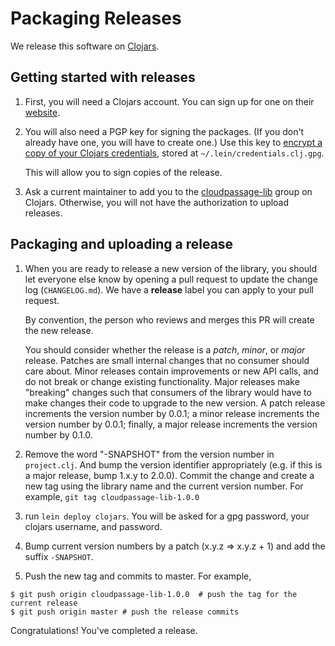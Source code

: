 # Packaging Releases

We release this software on
[Clojars](https://clojars.org/cloudpassage-lib).

## Getting started with releases

1. First, you will need a Clojars account. You can sign up for one on their
   [website](https://clojars.org/register).

2. You will also need a PGP key for signing the packages. (If you don't already
   have one, you will have to create one.) Use this key to [encrypt a copy of
   your Clojars
   credentials](https://github.com/technomancy/leiningen/blob/792750b7a1bdf0499081c72b197df41cee5ef648/doc/DEPLOY.md#gpg),
   stored at `~/.lein/credentials.clj.gpg`.

   This will allow you to sign copies of the release.

3. Ask a current maintainer to add you to the
   [cloudpassage-lib](https://clojars.org/cloudpassage-lib) group on Clojars.
   Otherwise, you will not have the authorization to upload releases.

## Packaging and uploading a release

1. When you are ready to release a new version of the library, you should let
   everyone else know by opening a pull request to update the change log
   (`CHANGELOG.md`). We have a **release** label you can apply to your pull
   request.

   By convention, the person who reviews and merges this PR will create the new
   release.

   You should consider whether the release is a *patch*, *minor*, or *major*
   release. Patches are small internal changes that no consumer should care
   about. Minor releases contain improvements or new API calls, and do not break
   or change existing functionality. Major releases make "breaking" changes such
   that consumers of the library would have to make changes their code to
   upgrade to the new version. A patch release increments the version number by
   0.0.1; a minor release increments the version number by 0.0.1; finally, a
   major release increments the version number by 0.1.0.

2. Remove the word "-SNAPSHOT" from the version number in `project.clj`. And
   bump the version identifier appropriately (e.g. if this is a major release,
   bump 1.x.y to 2.0.0). Commit the change and create a new tag using the
   library name and the current version number. For example, `git tag
   cloudpassage-lib-1.0.0`

3. run `lein deploy clojars`. You will be asked for a gpg password, your clojars
   username, and password.

4. Bump current version numbers by a patch (x.y.z => x.y.z + 1) and add the
   suffix `-SNAPSHOT`.

5. Push the new tag and commits to master. For example,

```shell
$ git push origin cloudpassage-lib-1.0.0  # push the tag for the current release
$ git push origin master # push the release commits
```

Congratulations! You've completed a release.
